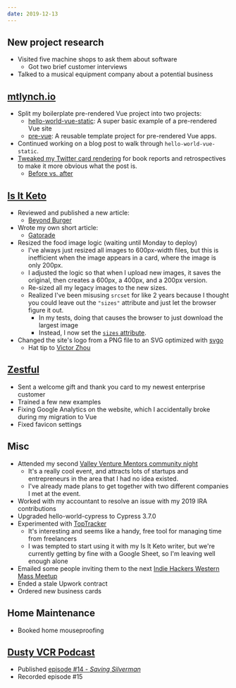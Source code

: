 ```yaml
---
date: 2019-12-13
---
```


## New project research

- Visited five machine shops to ask them about software
  - Got two brief customer interviews
- Talked to a musical equipment company about a potential business

## [mtlynch.io](https://mtlynch.io)

- Split my boilerplate pre-rendered Vue project into two projects:
  - [hello-world-vue-static](https://github.com/mtlynch/hello-world-vue-static): A super basic example of a pre-rendered Vue site
  - [pre-vue](https://github.com/mtlynch/pre-vue): A reusable template project for pre-rendered Vue apps.
- Continued working on a blog post to walk through `hello-world-vue-static`.
- [Tweaked my Twitter card rendering](https://github.com/mtlynch/mtlynch.io/pull/475/files) for book reports and retrospectives to make it more obvious what the post is.
  - [Before vs. after](Z7QfYZW.webp)

## [Is It Keto](https://isitketo.org)

- Reviewed and published a new article:
  - [Beyond Burger](https://isitketo.org/beyond-burger)
- Wrote my own short article:
  - [Gatorade](https://isitketo.org/gatorade)
- Resized the food image logic (waiting until Monday to deploy)
  - I've always just resized all images to 600px-width files, but this is inefficient when the image appears in a card, where the image is only 200px.
  - I adjusted the logic so that when I upload new images, it saves the original, then creates a 600px, a 400px, and a 200px version.
  - Re-sized all my legacy images to the new sizes.
  - Realized I've been misusing `srcset` for like 2 years because I thought you could leave out the `"sizes"` attribute and just let the browser figure it out.
    - In my tests, doing that causes the browser to just download the largest image
    - Instead, I now set the [`sizes` attribute](https://developer.mozilla.org/en-US/docs/Learn/HTML/Multimedia_and_embedding/Responsive_images).
- Changed the site's logo from a PNG file to an SVG optimized with [svgo](https://github.com/svg/svgo)
  - Hat tip to [Victor Zhou](https://victorzhou.com/blog/minify-svgs/)

## [Zestful](https://zestfuldata.com)

- Sent a welcome gift and thank you card to my newest enterprise customer
- Trained a few new examples
- Fixing Google Analytics on the website, which I accidentally broke during my migration to Vue
- Fixed favicon settings

## Misc

- Attended my second [Valley Venture Mentors community night](https://valleyventurementors.org/participate/)
  - It's a really cool event, and attracts lots of startups and entrepreneurs in the area that I had no idea existed.
  - I've already made plans to get together with two different companies I met at the event.
- Worked with my accountant to resolve an issue with my 2019 IRA contributions
- Upgraded hello-world-cypress to Cypress 3.7.0
- Experimented with [TopTracker](https://www.toptal.com/tracker)
  - It's interesting and seems like a handy, free tool for managing time from freelancers
  - I was tempted to start using it with my Is It Keto writer, but we're currently getting by fine with a Google Sheet, so I'm leaving well enough alone
- Emailed some people inviting them to the next [Indie Hackers Western Mass Meetup](https://www.meetup.com/nerdsummit/events/266782643/)
- Ended a stale Upwork contract
- Ordered new business cards

## Home Maintenance

- Booked home mouseproofing

## [Dusty VCR Podcast](https://dustyvcr.com)

- Published [episode #14 - _Saving Silverman_](https://dustyvcr.com/14-saving-silverman/)
- Recorded episode #15
